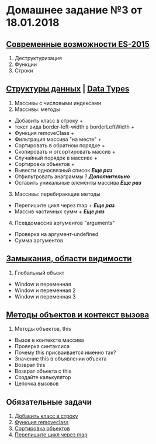 # Домашнее задание №3 от 18.01.2018

## [Современные возможности ES-2015](https://learn.javascript.ru/es-modern)
1. Деструктуризация
2. Функции
3. Строки

## [Структуры данных](https://learn.javascript.ru/data-structures) | [Data Types](http://javascript.info/data-types)
1. Массивы с числовыми индексами
2. Массивы: методы
* Добавить класс в строку +
*  текст вида border-left-width в borderLeftWidth +
* Функция removeClass +
* Фильтрация массива "на месте" +
* Сортировать в обратном порядке +
* Скопировать и отсортировать массив +
* Случайный порядок в массиве +
* Сортировка объектов +
* Вывести односвязный список ***Еще раз***
* Отфильтровать анаграммы ? ***Дополнительно***
* Оставить уникальные элементы массива ***Еще раз***

3. Массивы: перебирающие методы
* Перепишите цикл через map + ***Еще раз***
* Массив частичных сумм + ***Еще раз***

4. Псевдомассив аргументов "arguments"
* Проверка на аргумент-undefined
* Сумма аргументов


## [Замыкания, области видимости](https://learn.javascript.ru/functions-closures)
1. Глобальный объект
* Window и переменная
* Window и переменная 2
* Window и переменная 3


## [Методы объектов и контекст вызова](https://learn.javascript.ru/objects-more)
1. Методы объектов, this
* Вызов в контексте массива
* Проверка синтаксиса
* Почему this присваивается именно так?
* Значение this в объявлении объекта
* Возврат this
* Возврат объекта с this
* Создайте калькулятор
* Цепочка вызовов

## Обязательные задачи
1. [Добавить класс в строку](<https://learn.javascript.ru/array-methods#добавить-класс-в-строку>)
2. [Функция removeclass](<https://learn.javascript.ru/array-methods#функция-removeclass>)
3. [Сортировка объектов](<https://learn.javascript.ru/array-methods#сортировка-объектов>)
4. [Перепишите цикл через map](<https://learn.javascript.ru/array-iteration#перепишите-цикл-через-map>)
